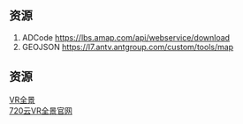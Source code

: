 ## 资源
1. ADCode https://lbs.amap.com/api/webservice/download
2. GEOJSON https://l7.antv.antgroup.com/custom/tools/map





## 资源
[VR全景](https://www.toowtech.com/)   
[720云VR全景官网](https://www.720yun.com/)